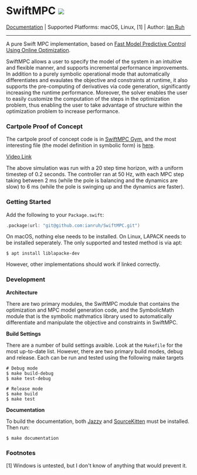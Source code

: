 # SwiftMPC ![](https://app.travis-ci.com/ianruh/SwiftMPC.svg?token=ZN5yFcNz885N6gGA3KWn&branch=main)

[Documentation](https://ian.ruh.io/SwiftMPC) | Supported Platforms: macOS, Linux, [1] | Author: [Ian Ruh](https://ian.ruh.io)

---

A pure Swift MPC implementation, based on [Fast Model Predictive Control Using Online Optimization](https://web.stanford.edu/~boyd/papers/pdf/fast_mpc.pdf). 

SwiftMPC allows a user to specify the model of the system in an intuitive and flexible manner, and supports incremental performance improvements. In addition to a purely symbolic operational mode that automatically differentiates and evaulates the objective and constraints at runtime, it also supports the pre-computing of derivatives via code generation, significantly increasing the runtime performance. Moreover, the solver enables the user to easily customize the computation of the steps in the optimization problem, thus enabling the user to take advantage of structure within the optimization problem to increase performance.

### Cartpole Proof of Concept

The cartpole proof of concept code is in [SwiftMPC Gym](https://github.com/ianruh/SwiftMPC-Gym), and the most interesting file (the model definition in symbolic form) is [here](https://github.com/ianruh/SwiftMPC-Gym/blob/main/Sources/CartPole/CartPoleSymbolicObjective.swift).

[Video Link](https://user-images.githubusercontent.com/7023667/136676048-56452fea-a503-45a7-9a9c-7ca5bf97414b.mov)

The above simulation was run with a 20 step time horizon, with a uniform timestep of 0.2 seconds. The controller ran at 50 Hz, with each MPC step taking between 2 ms (while the pole is balancing and the dynamics are slow) to 6 ms (while the pole is swinging up and the dynamics are faster).

### Getting Started

Add the following to your `Package.swift`:

```swift
.package(url: "git@github.com:ianruh/SwiftMPC.git")
```

On macOS, nothing else needs to be installed. On Linux, LAPACK needs to be installed seperately. The only supported and tested method is via apt:

```
$ apt install liblapacke-dev
```

However, other implementations should work if linked correctly.

### Development

**Architecture**

There are two primary modules, the SwiftMPC module that contains the optimization and MPC model generation code, and the SymbolicMath module that is the symbolic mathmatics library used to automatically differentiate and manipulate the objective and constraints in SwiftMPC.

**Build Settings**

There are a number of build settings avaible. Look at the `Makefile` for the most up-to-date list. However, there are two primary build modes, debug and release. Each can be run and tested using the following make targets

```
# Debug mode
$ make build-debug
$ make test-debug

# Release mode
$ make build
$ make test
```

**Documentation**

To build the documentation, both [Jazzy](https://github.com/realm/jazzy) and [SourceKitten](https://github.com/jpsim/SourceKitten) must be installed. Then run:

```
$ make documentation
```

### Footnotes

[1] Windows is untested, but I don't know of anything that would prevent it.
